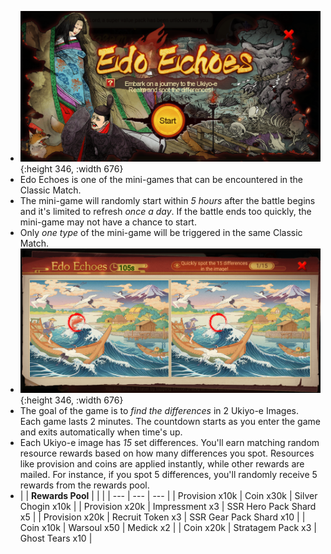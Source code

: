 - ![240228_165033.png](../assets/240228_165033_1709176961642_0.png){:height 346, :width 676}
- Edo Echoes is one of the mini-games that can be encountered in the Classic Match.
- The mini-game will randomly start within *5 hours* after the battle begins and it's limited to refresh *once a day*. If the battle ends too quickly, the mini-game may not have a chance to start.
- Only *one type* of the mini-game will be triggered in the same Classic Match.
- ![240228_165116.png](../assets/240228_165116_1709176972517_0.png){:height 346, :width 676}
- The goal of the game is to *find the differences* in 2 Ukiyo-e Images. Each game lasts 2 minutes. The countdown starts as you enter the game and exits automatically when time's up.
- Each Ukiyo-e image has *15* set differences. You'll earn matching random resource rewards based on how many differences you spot. Resources like provision and coins are applied instantly, while other rewards are mailed. For instance, if you spot 5 differences, you'll randomly receive 5 rewards from the rewards pool.
- | | **Rewards Pool** | | |
  | --- | --- | --- |
  | Provision x10k | Coin x30k | Silver Chogin x10k | 
  | Provision x20k | Impressment x3 | SSR Hero Pack Shard x5 |
  | Provision x20k | Recruit Token x3 | SSR Gear Pack Shard x10 |
  | Coin x10k | Warsoul x50 | Medick x2 |
  | Coin x20k | Stratagem Pack x3 | Ghost Tears x10 |